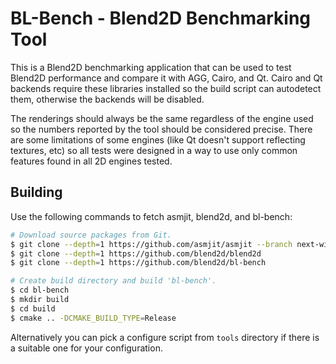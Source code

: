 BL-Bench - Blend2D Benchmarking Tool
====================================

This is a Blend2D benchmarking application that can be used to test Blend2D performance and compare it with AGG, Cairo, and Qt. Cairo and Qt backends require these libraries installed so the build script can autodetect them, otherwise the backends will be disabled.

The renderings should always be the same regardless of the engine used so the numbers reported by the tool should be considered precise. There are some limitations of some engines (like Qt doesn't support reflecting textures, etc) so all tests were designed in a way to use only common features found in all 2D engines tested.

Building
--------

Use the following commands to fetch asmjit, blend2d, and bl-bench:

```bash
# Download source packages from Git.
$ git clone --depth=1 https://github.com/asmjit/asmjit --branch next-wip
$ git clone --depth=1 https://github.com/blend2d/blend2d
$ git clone --depth=1 https://github.com/blend2d/bl-bench

# Create build directory and build 'bl-bench'.
$ cd bl-bench
$ mkdir build
$ cd build
$ cmake .. -DCMAKE_BUILD_TYPE=Release
```

Alternatively you can pick a configure script from `tools` directory if there is a suitable one for your configuration.
